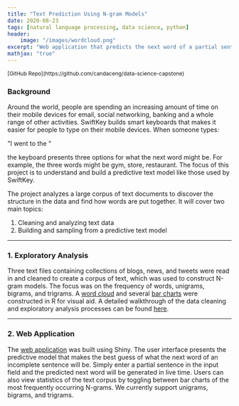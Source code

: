 ```yaml
---
title: "Text Prediction Using N-gram Models"
date: 2020-08-23
tags: [natural language processing, data science, python]
header:
    image: "/images/wordcloud.png"
excerpt: "Web application that predicts the next word of a partial sentence using N-gram language models"
mathjax: "true"
---
```

<p style="font-size: 12px;">[GitHub Repo](https://github.com/candaceng/data-science-capstone)</p>

### Background

Around the world, people are spending an increasing amount of time on their mobile devices for email, social networking, banking and a whole range of other activities. SwiftKey builds smart keyboards that makes it easier for people to type on their mobile devices. When someone types:

"I went to the "

the keyboard presents three options for what the next word might be. For example, the three words might be gym, store, restaurant. The focus of this project is to understand and build a predictive text model like those used by SwiftKey.

The project analyzes a large corpus of text documents to discover the structure in the data and find how words are put together. It will cover two main topics:

1. Cleaning and analyzing text data
2. Building and sampling from a predictive text model  

--------------------------------------------------------------------------------  

### 1. Exploratory Analysis

Three text files containing collections of blogs, news, and tweets were read in and cleaned to create a corpus of text, which was used to construct N-gram models. The focus was on the frequency of words, unigrams, bigrams, and trigrams. A [word cloud](https://github.com/candaceng/data-science-capstone/blob/master/2.%20Web%20Application/R%20Presentation/wordcloud.png) and several [bar charts](https://github.com/candaceng/data-science-capstone/blob/master/2.%20Web%20Application/R%20Presentation/ngram-barcharts.png) were constructed in R for visual aid. A detailed walkthrough of the data cleaning and exploratory analysis processes can be found [here](https://rpubs.com/candaceng/exploratory-analysis). 

--------------------------------------------------------------------------------  

### 2. Web Application

The [web application](https://candaceng.shinyapps.io/Text_Prediction_Using_N-grams/) was built using Shiny. The user interface presents the predictive model that makes the best guess of what the next word of an incomplete sentence will be. Simply enter a partial sentence in the input field and the predicted next word will be generated in live time. Users can also view statistics of the text corpus by toggling between bar charts of the most frequently occurring N-grams. We currently support unigrams, bigrams, and trigrams.